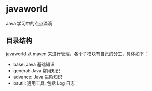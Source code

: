 # javaworld
Java 学习中的点点滴滴
## 目录结构
javaworld 以 maven 来进行管理，各个子模块有自己的分工，具体如下：
* base: Java 基础知识
* general: Java 常用知识
* advance: Java 进阶知识
* bsutil: 通用工具, 包括 Log 日志
